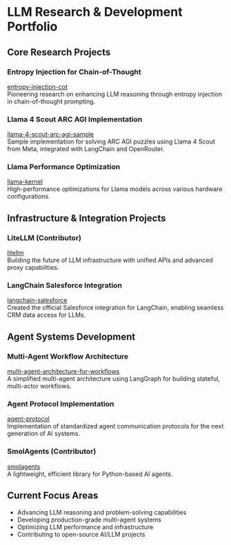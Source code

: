 # LLM Research & Development Portfolio

## Core Research Projects

### Entropy Injection for Chain-of-Thought
[entropy-injection-cot](https://github.com/colesmcintosh/entropy-injection-cot)  
Pioneering research on enhancing LLM reasoning through entropy injection in chain-of-thought prompting.

### Llama 4 Scout ARC AGI Implementation
[llama-4-scout-arc-agi-sample](https://github.com/colesmcintosh/llama-4-scout-arc-agi-sample)  
Sample implementation for solving ARC AGI puzzles using Llama 4 Scout from Meta, integrated with LangChain and OpenRouter.

### Llama Performance Optimization
[llama-kernel](https://github.com/colesmcintosh/llama-kernel)  
High-performance optimizations for Llama models across various hardware configurations.

## Infrastructure & Integration Projects

### LiteLLM (Contributor)
[litellm](https://github.com/colesmcintosh/litellm)  
Building the future of LLM infrastructure with unified APIs and advanced proxy capabilities.

### LangChain Salesforce Integration
[langchain-salesforce](https://github.com/colesmcintosh/langchain-salesforce)  
Created the official Salesforce integration for LangChain, enabling seamless CRM data access for LLMs.

## Agent Systems Development

### Multi-Agent Workflow Architecture
[multi-agent-architecture-for-workflows](https://github.com/colesmcintosh/multi-agent-architecture-for-workflows)  
A simplified multi-agent architecture using LangGraph for building stateful, multi-actor workflows.

### Agent Protocol Implementation
[agent-protocol](https://github.com/colesmcintosh/agent-protocol)  
Implementation of standardized agent communication protocols for the next generation of AI systems.

### SmolAgents (Contributor)
[smolagents](https://github.com/huggingface/smolagents)  
A lightweight, efficient library for Python-based AI agents.

## Current Focus Areas

- Advancing LLM reasoning and problem-solving capabilities
- Developing production-grade multi-agent systems
- Optimizing LLM performance and infrastructure
- Contributing to open-source AI/LLM projects